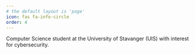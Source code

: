 ```yaml
---
# the default layout is 'page'
icon: fas fa-info-circle
order: 4
---
```


Computer Science student at the University of Stavanger (UIS) with interest for cybersecurity.
